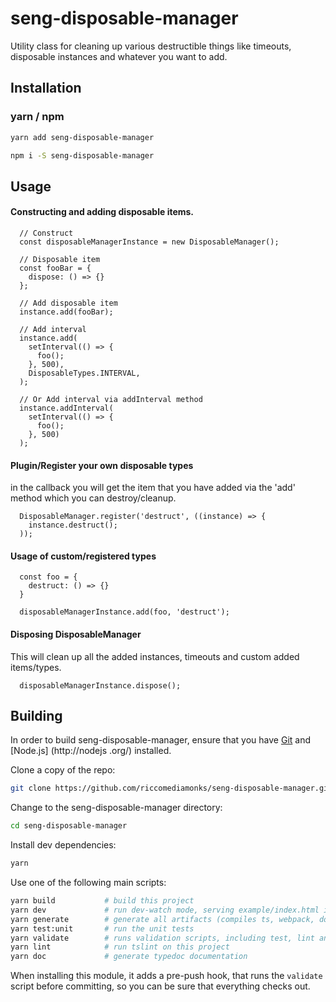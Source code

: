 # seng-disposable-manager
Utility class for cleaning up various destructible things like timeouts, disposable instances and whatever you want to 
add.

## Installation
### yarn / npm

```sh
yarn add seng-disposable-manager
```

```sh
npm i -S seng-disposable-manager
```

## Usage
 
#### Constructing and adding disposable items.
```
  // Construct
  const disposableManagerInstance = new DisposableManager();
  
  // Disposable item
  const fooBar = {
    dispose: () => {}
  };
  
  // Add disposable item
  instance.add(fooBar);
  
  // Add interval
  instance.add(
    setInterval(() => {
      foo();
    }, 500),
    DisposableTypes.INTERVAL,
  );
  
  // Or Add interval via addInterval method
  instance.addInterval(
    setInterval(() => {
      foo();
    }, 500)
  );
``` 
 
#### Plugin/Register your own disposable types 
in the callback you will get the item that you have added via the 'add' method which you can destroy/cleanup.

```
  DisposableManager.register('destruct', ((instance) => {
    instance.destruct();
  ));
``` 

#### Usage of custom/registered types
```
  const foo = {
    destruct: () => {}
  }
  
  disposableManagerInstance.add(foo, 'destruct');
```

#### Disposing DisposableManager
This will clean up all the added instances, timeouts and custom added items/types.
```
  disposableManagerInstance.dispose();
``` 


## Building

In order to build seng-disposable-manager, ensure that you have [Git](http://git-scm.com/downloads) and [Node.js]
(http://nodejs
.org/) installed.

Clone a copy of the repo:
```sh
git clone https://github.com/riccomediamonks/seng-disposable-manager.git
```

Change to the seng-disposable-manager directory:
```sh
cd seng-disposable-manager
```

Install dev dependencies:
```sh
yarn
```

Use one of the following main scripts:
```sh
yarn build           # build this project
yarn dev             # run dev-watch mode, serving example/index.html in the browser
yarn generate        # generate all artifacts (compiles ts, webpack, docs and coverage)
yarn test:unit       # run the unit tests
yarn validate        # runs validation scripts, including test, lint and coverage check
yarn lint            # run tslint on this project
yarn doc             # generate typedoc documentation
```

When installing this module, it adds a pre-push hook, that runs the `validate`
script before committing, so you can be sure that everything checks out.
